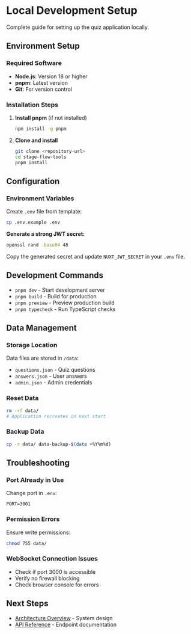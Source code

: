 # Local Development Setup

Complete guide for setting up the quiz application locally.

## Environment Setup

### Required Software

- **Node.js**: Version 18 or higher
- **pnpm**: Latest version
- **Git**: For version control

### Installation Steps

1. **Install pnpm** (if not installed)
   ```bash
   npm install -g pnpm
   ```

2. **Clone and install**
   ```bash
   git clone <repository-url>
   cd stage-flow-tools
   pnpm install
   ```

## Configuration

### Environment Variables

Create `.env` file from template:
```bash
cp .env.example .env
```

**Generate a strong JWT secret:**
```bash
openssl rand -base64 48
```

Copy the generated secret and update `NUXT_JWT_SECRET` in your `.env` file.

## Development Commands

- `pnpm dev` - Start development server
- `pnpm build` - Build for production
- `pnpm preview` - Preview production build
- `pnpm typecheck` - Run TypeScript checks

## Data Management

### Storage Location

Data files are stored in `/data`:
- `questions.json` - Quiz questions
- `answers.json` - User answers
- `admin.json` - Admin credentials

### Reset Data

```bash
rm -rf data/
# Application recreates on next start
```

### Backup Data

```bash
cp -r data/ data-backup-$(date +%Y%m%d)
```

## Troubleshooting

### Port Already in Use

Change port in `.env`:
```
PORT=3001
```

### Permission Errors

Ensure write permissions:
```bash
chmod 755 data/
```

### WebSocket Connection Issues

- Check if port 3000 is accessible
- Verify no firewall blocking
- Check browser console for errors

## Next Steps

- [Architecture Overview](architecture.md) - System design
- [API Reference](api.md) - Endpoint documentation
